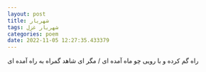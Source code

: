 ```yaml
---
layout: post
title: شهریار
tags: شهریار غزل
categories: poem
date: 2022-11-05 12:27:35.433379
---
```


راه گم کرده و با رویی چو ماه آمده ای / مگر ای شاهد گمراه به راه آمده ای